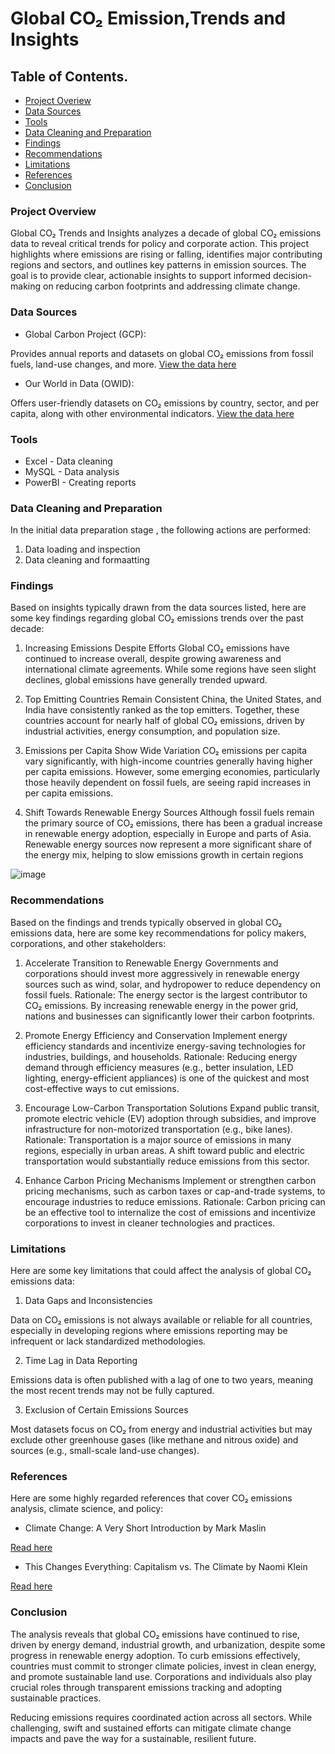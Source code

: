 # Global CO₂ Emission,Trends and Insights

## Table of Contents.

- [Project Overiew](#project-overview)
- [Data Sources](#data-sources)
- [Tools](#tools)
- [Data Cleaning and Preparation](#data-cleaning-and-preparation)
- [Findings](#findings)
- [Recommendations](#recommendations)
- [Limitations](#limitations)
- [References](#references)
- [Conclusion](#conclusion)

### Project Overview

Global CO₂ Trends and Insights analyzes a decade of global CO₂ emissions data to reveal critical trends for policy and corporate action. This project highlights where emissions are rising or falling, identifies major contributing regions and sectors, and outlines key patterns in emission sources. The goal is to provide clear, actionable insights to support informed decision-making on reducing carbon footprints and addressing climate change.

### Data Sources

- Global Carbon Project (GCP):

Provides annual reports and datasets on global CO₂ emissions from fossil fuels, land-use changes, and more.
[View the data here](https://www.globalcarbonproject.org/)

- Our World in Data (OWID):

Offers user-friendly datasets on CO₂ emissions by country, sector, and per capita, along with other environmental indicators.
[View the data here](https://ourworldindata.org/co2-and-greenhouse-gas-emissions)

### Tools

- Excel - Data cleaning
- MySQL - Data analysis
- PowerBI - Creating reports

### Data Cleaning and Preparation

In the initial data preparation stage , the following actions are performed:

1. Data loading and inspection
2. Data cleaning and formaatting

### Findings

Based on insights typically drawn from the data sources listed, here are some key findings regarding global CO₂ emissions trends over the past decade:

1. Increasing Emissions Despite Efforts
Global CO₂ emissions have continued to increase overall, despite growing awareness and international climate agreements. While some regions have seen slight declines, global emissions have generally trended upward.

2. Top Emitting Countries Remain Consistent
China, the United States, and India have consistently ranked as the top emitters. Together, these countries account for nearly half of global CO₂ emissions, driven by industrial activities, energy consumption, and population size.

3. Emissions per Capita Show Wide Variation
CO₂ emissions per capita vary significantly, with high-income countries generally having higher per capita emissions. However, some emerging economies, particularly those heavily dependent on fossil fuels, are seeing rapid increases in per capita emissions.

4. Shift Towards Renewable Energy Sources
Although fossil fuels remain the primary source of CO₂ emissions, there has been a gradual increase in renewable energy adoption, especially in Europe and parts of Asia. Renewable energy sources now represent a more significant share of the energy mix, helping to slow emissions growth in certain regions

![image](https://github.com/user-attachments/assets/ba1eeb6d-c6a6-4c36-8f8e-08bc68d87035)

### Recommendations

Based on the findings and trends typically observed in global CO₂ emissions data, here are some key recommendations for policy makers, corporations, and other stakeholders:

1. Accelerate Transition to Renewable Energy
Governments and corporations should invest more aggressively in renewable energy sources such as wind, solar, and hydropower to reduce dependency on fossil fuels.
Rationale: The energy sector is the largest contributor to CO₂ emissions. By increasing renewable energy in the power grid, nations and businesses can significantly lower their carbon footprints.

2. Promote Energy Efficiency and Conservation
 Implement energy efficiency standards and incentivize energy-saving technologies for industries, buildings, and households.
Rationale: Reducing energy demand through efficiency measures (e.g., better insulation, LED lighting, energy-efficient appliances) is one of the quickest and most cost-effective ways to cut emissions.

3. Encourage Low-Carbon Transportation Solutions
 Expand public transit, promote electric vehicle (EV) adoption through subsidies, and improve infrastructure for non-motorized transportation (e.g., bike lanes).
Rationale: Transportation is a major source of emissions in many regions, especially in urban areas. A shift toward public and electric transportation would substantially reduce emissions from this sector.

4. Enhance Carbon Pricing Mechanisms
 Implement or strengthen carbon pricing mechanisms, such as carbon taxes or cap-and-trade systems, to encourage industries to reduce emissions.
Rationale: Carbon pricing can be an effective tool to internalize the cost of emissions and incentivize corporations to invest in cleaner technologies and practices.

### Limitations

Here are some key limitations that could affect the analysis of global CO₂ emissions data:

1. Data Gaps and Inconsistencies
   
 Data on CO₂ emissions is not always available or reliable for all countries, especially in developing regions where emissions reporting may be infrequent or lack standardized methodologies.

2. Time Lag in Data Reporting
 
 Emissions data is often published with a lag of one to two years, meaning the most recent trends may not be fully captured.

3. Exclusion of Certain Emissions Sources

 Most datasets focus on CO₂ from energy and industrial activities but may exclude other greenhouse gases (like methane and nitrous oxide) and sources (e.g., small-scale land-use changes).

### References

Here are some highly regarded references that cover CO₂ emissions analysis, climate science, and policy:

- Climate Change: A Very Short Introduction by Mark Maslin

[Read here](https://www.amazon.com/Climate-Change-Very-Short-Introduction/dp/0198719043)

- This Changes Everything: Capitalism vs. The Climate by Naomi Klein

[Read here](https://www.amazon.com/This-Changes-Everything-Capitalism-Climate/dp/1451697392)

### Conclusion

The analysis reveals that global CO₂ emissions have continued to rise, driven by energy demand, industrial growth, and urbanization, despite some progress in renewable energy adoption. To curb emissions effectively, countries must commit to stronger climate policies, invest in clean energy, and promote sustainable land use. Corporations and individuals also play crucial roles through transparent emissions tracking and adopting sustainable practices.

Reducing emissions requires coordinated action across all sectors. While challenging, swift and sustained efforts can mitigate climate change impacts and pave the way for a sustainable, resilient future.


















